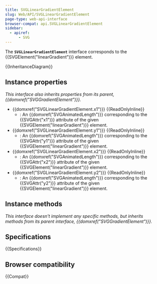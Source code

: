 ```yaml
---
title: SVGLinearGradientElement
slug: Web/API/SVGLinearGradientElement
page-type: web-api-interface
browser-compat: api.SVGLinearGradientElement
sidebar:
  - apiref:
      - SVG
---
```


The **`SVGLinearGradientElement`** interface corresponds to the {{SVGElement("linearGradient")}} element.

{{InheritanceDiagram}}

## Instance properties

_This interface also inherits properties from its parent, {{domxref("SVGGradientElement")}}._

- {{domxref("SVGLinearGradientElement.x1")}} {{ReadOnlyInline}}
  - : An {{domxref("SVGAnimatedLength")}} corresponding to the {{SVGAttr("x1")}} attribute of the given {{SVGElement("linearGradient")}} element.
- {{domxref("SVGLinearGradientElement.y1")}} {{ReadOnlyInline}}
  - : An {{domxref("SVGAnimatedLength")}} corresponding to the {{SVGAttr("y1")}} attribute of the given {{SVGElement("linearGradient")}} element.
- {{domxref("SVGLinearGradientElement.x2")}} {{ReadOnlyInline}}
  - : An {{domxref("SVGAnimatedLength")}} corresponding to the {{SVGAttr("x2")}} attribute of the given {{SVGElement("linearGradient")}} element.
- {{domxref("SVGLinearGradientElement.y2")}} {{ReadOnlyInline}}
  - : An {{domxref("SVGAnimatedLength")}} corresponding to the {{SVGAttr("y2")}} attribute of the given {{SVGElement("linearGradient")}} element.

## Instance methods

_This interface doesn't implement any specific methods, but inherits methods from its parent interface, {{domxref("SVGGradientElement")}}._

## Specifications

{{Specifications}}

## Browser compatibility

{{Compat}}
